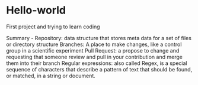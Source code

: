 # Hello-world

First project and trying to learn coding

Summary - 
Repository: data structure that stores meta data for a set of files or directory structure
Branches: A place to make changes, like a control group in a scientific experiment
Pull Request: a propose to change and requesting that someone review and pull in your contribution and merge them into their branch
Regular expressions: also called Regex, is a special sequence of characters that describe a pattern of text that should be found, or matched, in a string or document.
